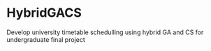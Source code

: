 # HybridGACS
Develop university timetable schedulling using hybrid GA and CS for undergraduate final project
